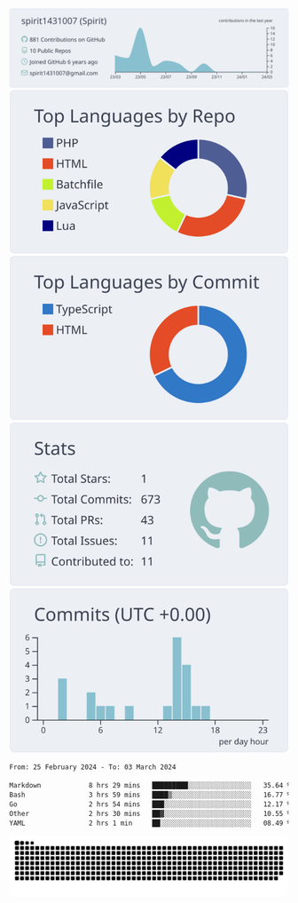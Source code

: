 [![](https://raw.githubusercontent.com/spirit1431007/spirit1431007/master/profile-summary-card-output/nord_bright/0-profile-details.svg)](https://git.io/spiritx)
[![](https://raw.githubusercontent.com/spirit1431007/spirit1431007/master/profile-summary-card-output/nord_bright/1-repos-per-language.svg)](https://git.io/spiritx) [![](https://raw.githubusercontent.com/spirit1431007/spirit1431007/master/profile-summary-card-output/nord_bright/2-most-commit-language.svg)](https://git.io/spiritx)
[![](https://raw.githubusercontent.com/spirit1431007/spirit1431007/master/profile-summary-card-output/nord_bright/3-stats.svg)](https://git.io/spiritx) [![](https://raw.githubusercontent.com/spirit1431007/spirit1431007/master/profile-summary-card-output/nord_bright/4-productive-time.svg)](https://git.io/spiritx)

<!--START_SECTION:waka-->

```txt
From: 25 February 2024 - To: 03 March 2024

Markdown            8 hrs 29 mins   █████████░░░░░░░░░░░░░░░░   35.64 %
Bash                3 hrs 59 mins   ████▒░░░░░░░░░░░░░░░░░░░░   16.77 %
Go                  2 hrs 54 mins   ███░░░░░░░░░░░░░░░░░░░░░░   12.17 %
Other               2 hrs 30 mins   ██▓░░░░░░░░░░░░░░░░░░░░░░   10.55 %
YAML                2 hrs 1 min     ██░░░░░░░░░░░░░░░░░░░░░░░   08.49 %
```

<!--END_SECTION:waka-->

![contribution](https://github.com/spirit1431007/spirit1431007/blob/output/github-contribution-grid-snake.svg)
